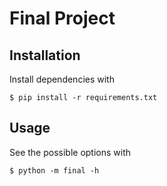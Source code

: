 # Final Project

## Installation
Install dependencies with
```
$ pip install -r requirements.txt
```

## Usage
See the possible options with
```
$ python -m final -h
```
